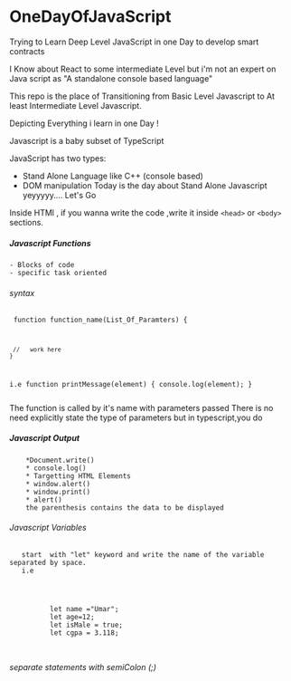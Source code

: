 # OneDayOfJavaScript

Trying to Learn Deep Level JavaScript in one Day to develop smart contracts

I Know about React to some intermediate Level but i'm not an expert on Java script as "A standalone console based language"

This repo is the place of Transitioning from Basic Level Javascript to At least Intermediate Level Javascript.

Depicting Everything i learn in one Day !

Javascript is a baby subset of TypeScript

JavaScript has two types:

- Stand Alone Language like C++ (console based)
- DOM manipulation
  Today is the day about Stand Alone Javascript
  yeyyyyy....
  Let's Go

Inside HTMl , if you wanna write the code ,write it inside `<head>` or `<body>` sections.

##### Javascript Functions

    - Blocks of code
    - specific task oriented

###### syntax

<code> function function_name(List_Of_Paramters)
{

     //   work here
    }

i.e
function printMessage(element) {
console.log(element);
}

</code>
 The function is called by it's name with parameters passed 
There is no need explicitly state the 
 type of parameters  but in typescript,you do

##### Javascript Output

        *Document.write()
        * console.log()
        * Targetting HTML Elements
        * window.alert()
        * window.print()
        * alert()
        the parenthesis contains the data to be displayed

###### Javascript Variables

       start  with "let" keyword and write the name of the variable separated by space.
       i.e

<code>   
<pre>    
          let name ="Umar";
          let age=12;
          let isMale = true;
          let cgpa = 3.118;
</pre>
</code>

###### separate statements with semiColon (;)
